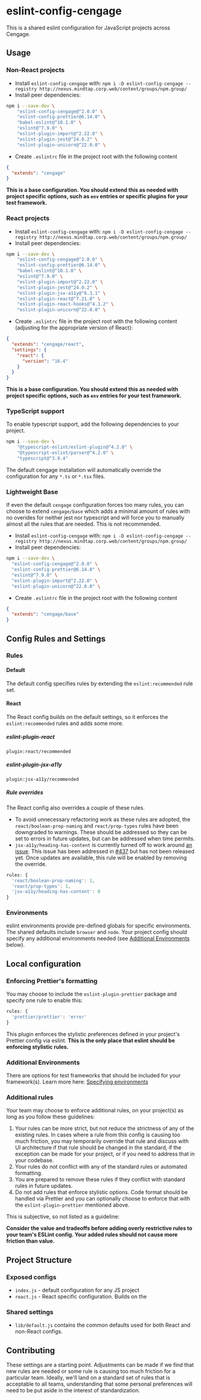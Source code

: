 # eslint-config-cengage

This is a shared eslint configuration for JavaScript projects across Cengage.

## Usage

### Non-React projects

- Install `eslint-config-cengage` with: `npm i -D eslint-config-cengage --registry http://nexus.mindtap.corp.web/content/groups/npm.group/`
- Install peer dependencies: 

```sh
npm i --save-dev \
    "eslint-config-cengage@^2.0.0" \
    "eslint-config-prettier@6.14.0" \
    "babel-eslint@^10.1.0" \
    "eslint@^7.9.0" \
    "eslint-plugin-import@^2.22.0" \  
    "eslint-plugin-jest@^24.0.2" \
    "eslint-plugin-unicorn@^22.0.0" \
   ```

- Create `.eslintrc` file in the project root with the following content

```json
{
  "extends": "cengage"
}
```

**This is a base configuration. You should extend this as needed with project specific options, such as `env` entries or specific plugins for your test framework.**

### React projects

- Install `eslint-config-cengage` with: `npm i -D eslint-config-cengage --registry http://nexus.mindtap.corp.web/content/groups/npm.group/`
- Install peer dependencies: 
```sh
npm i --save-dev \
    "eslint-config-cengage@^2.0.0" \ 
    "eslint-config-prettier@6.14.0" \
    "babel-eslint@^10.1.0" \
    "eslint@^7.9.0" \
    "eslint-plugin-import@^2.22.0" \  
    "eslint-plugin-jest@^24.0.2" \
    "eslint-plugin-jsx-a11y@^6.3.1" \
    "eslint-plugin-react@^7.21.0" \
    "eslint-plugin-react-hooks@^4.1.2" \   
    "eslint-plugin-unicorn@^22.0.0" \
```

- Create `.eslintrc` file in the project root with the following content (adjusting for the appropriate version of React):

```json
{
  "extends": "cengage/react",
  "settings": {
    "react": {
      "version": "16.4"
    }
  }
}
```

**This is a base configuration. You should extend this as needed with project specific options, such as `env` entries for your test framework.**

### TypeScript support

To enable typescript support, add the following dependencies to your project. 

```sh
npm i --save-dev \
    "@typescript-eslint/eslint-plugin@^4.2.0" \
    "@typescript-eslint/parser@^4.2.0" \
    "typescript@^3.9.4"
```

The default cengage installation will automatically override the configuration for any `*.ts` or `*.tsx` files.

### Lightweight Base

If even the default `cengage` configuration forces too many rules, you can choose to extend `cengage/base` which adds a minimal amount of rules with no overides for neither jest nor typescript and will force you to manually almost all the rules that are needed. This is not recommended.

- Install `eslint-config-cengage` with: `npm i -D eslint-config-cengage --registry http://nexus.mindtap.corp.web/content/groups/npm.group/`
- Install peer dependencies: 

```sh
npm i --save-dev \
  "eslint-config-cengage@^2.0.0" \ 
  "eslint-config-prettier@6.14.0" \
  "eslint@^7.9.0" \
  "eslint-plugin-import@^2.22.0" \  
  "eslint-plugin-unicorn@^22.0.0" \
```

- Create `.eslintrc` file in the project root with the following content

```json
{
  "extends": "cengage/base"
}
```


## Config Rules and Settings

### Rules

#### Default

The default config specifies rules by extending the `eslint:recommended` rule set.

#### React

The React config builds on the default settings, so it enforces the `eslint:recommended` rules and adds some more.

##### eslint-plugin-react

`plugin:react/recommended`

##### eslint-plugin-jsx-a11y

`plugin:jsx-a11y/recommended`

##### Rule overrides

The React config also overrides a couple of these rules.

- To avoid unnecessary refactoring work as these rules are adopted, the `react/boolean-prop-naming` and `react/prop-types` rules have been downgraded to warnings. These should be addressed so they can be set to errors in future updates, but can be addressed when time permits.
- `jsx-a11y/heading-has-content` is currently turned off to work around [an issue](https://github.com/evcohen/eslint-plugin-jsx-a11y/issues/440). This issue has been addressed in [#437](https://github.com/evcohen/eslint-plugin-jsx-a11y/pull/437) but has not been released yet. Once updates are available, this rule will be enabled by removing the override.

```js
rules: {
  'react/boolean-prop-naming': 1,
  'react/prop-types': 1,
  'jsx-a11y/heading-has-content': 0
}
```

### Environments

eslint environments provide pre-defined globals for specific environments. The shared defaults include `browser` and `node`. Your project config should specify any additional environments needed (see [Additional Environments](#additional-environments) below).

## Local configuration

### Enforcing Prettier's formatting

You may choose to include the `eslint-plugin-prettier` package and specify one rule to enable this:

```js
rules: {
  'prettier/prettier': 'error'
}
```

This plugin enforces the stylistic preferences defined in your project's Prettier config via eslint. **This is the only place that eslint should be enforcing stylistic rules.**

### Additional Environments

There are options for test frameworks that should be included for your framework(s). Learn more here: [Specifying environments](https://eslint.org/docs/user-guide/configuring#specifying-environments)

### Additional rules

Your team may choose to enforce additional rules, on your project(s) as long as you follow these guidelines:

1.  Your rules can be more strict, but not reduce the strictness of any of the existing rules. In cases where a rule from this config is causing too much friction, you may temporarily override that rule and discuss with UI architecture if that rule should be changed in the standard, if the exception can be made for your project, or if you need to address that in your codebase.
2.  Your rules do not conflict with any of the standard rules or automated formatting.
3.  You are prepared to remove these rules if they conflict with standard rules in future updates.
4.  Do not add rules that enforce stylistic options. Code format should be handled via Prettier and you can optionally choose to enforce that with the `eslint-plugin-prettier` mentioned above.

This is subjective, so not listed as a guideline:

**Consider the value and tradeoffs before adding overly restrictive rules to your team's ESLint config. Your added rules should not cause more friction than value.**

## Project Structure

### Exposed configs

- `index.js` - default configuration for any JS project
- `react.js` - React specific configuration. Builds on the

### Shared settings

- `lib/default.js` contains the common defaults used for both React and non-React configs.

## Contributing

These settings are a starting point. Adjustments can be made if we find that new rules are needed or some rule is causing too much friction for a particular team. Ideally, we'll land on a standard set of rules that is acceptable to all teams, understanding that some personal preferences will need to be put aside in the interest of standardization.

